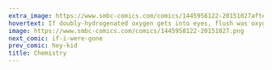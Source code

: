 ```yaml
---
extra_image: https://www.smbc-comics.com/comics/1445958122-20151027after.png
hovertext: If doubly-hydrogenated oxygen gets into eyes, flush was oxygenated di-hydrogen.
image: https://www.smbc-comics.com/comics/1445958122-20151027.png
next_comic: if-i-were-gone
prev_comic: hey-kid
title: Chemistry
---
```


